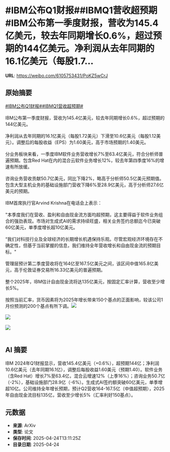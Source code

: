# #IBM公布Q1财报##IBMQ1营收超预期#IBM公布第一季度财报，营收为145.4亿美元，较去年同期增长0.6%，超过预期的144亿美元。净利润从去年同期的16.1亿美元（每股1.7...

**URL**: https://weibo.com/6105753431/PoKZ5wCrJ

## 原始摘要

<a href="https://m.weibo.cn/search?containerid=231522type%3D1%26t%3D10%26q%3D%23IBM%E5%85%AC%E5%B8%83Q1%E8%B4%A2%E6%8A%A5%23&amp;extparam=%23IBM%E5%85%AC%E5%B8%83Q1%E8%B4%A2%E6%8A%A5%23" data-hide=""><span class="surl-text">#IBM公布Q1财报#</span></a><a href="https://m.weibo.cn/search?containerid=231522type%3D1%26t%3D10%26q%3D%23IBMQ1%E8%90%A5%E6%94%B6%E8%B6%85%E9%A2%84%E6%9C%9F%23&amp;extparam=%23IBMQ1%E8%90%A5%E6%94%B6%E8%B6%85%E9%A2%84%E6%9C%9F%23" data-hide=""><span class="surl-text">#IBMQ1营收超预期#</span></a><br><br>IBM公布第一季度财报，营收为145.4亿美元，较去年同期增长0.6%，超过预期的144亿美元。<br><br>净利润从去年同期的16.1亿美元（每股1.72美元）下滑至10.6亿美元（每股1.12美元）。调整后的每股收益（EPS）为1.60美元，高于市场预期的1.40美元。<br><br>分业务板块来看，一季度IBM软件业务营收增长7%至63.4亿美元，符合分析师普遍预期。包含Red Hat在内的混合云软件业务增长12%，较去年第四季度16%的增速有所放缓。<br><br>咨询业务营收贡献50.7亿美元，同比下降2%，略高于分析师50.5亿美元预期值。包含大型主机业务的基础设施部门营收下降6%至28.9亿美元，高于分析师27.6亿美元的预期。<br><br>IBM首席执行官Arvind Krishna在电话会上表示：<br><br>"本季度我们在营收、盈利和自由现金流方面均超预期，这主要得益于软件业务组合的强劲表现。市场对生成式AI的需求持续旺盛，相关业务签约总额迄今已突破60亿美元，单季度增长超10亿美元。<br><br>“我们对科技行业及全球经济的长期增长机遇保持乐观。尽管宏观经济环境存在不确定性，但基于当前掌握的信息，我们维持全年营收增长和自由现金流的预期目标。"<br><br>管理层预计第二季度营收将在164亿至167.5亿美元之间，该区间中值165.8亿美元，高于伦敦证券交易所16.33亿美元的普遍预期。<br><br>整个2025年，IBM估计自由现金流将达135亿美元，按固定汇率计算，营收至少增长5%。<br><br>按照当前汇率，货币因素将为2025年增长带来150个基点的正面影响，较该公司1月份预测的200个基点有所下调。<img style="" src="https://tvax2.sinaimg.cn/large/006Fd7o3gy1i0s0mp7ne7j31gs0tg1ei.jpg" referrerpolicy="no-referrer"><br><br><img style="" src="https://tvax2.sinaimg.cn/large/006Fd7o3gy1i0s0ml58f5j31gq0tagvi.jpg" referrerpolicy="no-referrer"><br><br><img style="" src="https://tvax3.sinaimg.cn/large/006Fd7o3gy1i0s0mrjgr5j31hk0tyb29.jpg" referrerpolicy="no-referrer"><br><br>

## AI 摘要

IBM 2024年Q1财报显示，营收145.4亿美元（+0.6%），超预期144亿；净利润10.6亿美元（去年同期16.1亿），调整后每股收益1.60美元（预期1.40）。软件业务（含Red Hat）增长7%至63.4亿，混合云增速12%（上季16%）；咨询业务50.7亿（-2%），基础设施部门28.9亿（-6%）。生成式AI签约额突破60亿美元，单季增超10亿。公司维持全年增长预期，预计Q2营收164-167.5亿（中值超预期），2025年自由现金流目标135亿，营收至少增长5%（汇率利好150基点）。

## 元数据

- **来源**: ArXiv
- **类型**: 论文
- **保存时间**: 2025-04-24T13:11:25Z
- **目录日期**: 2025-04-24
